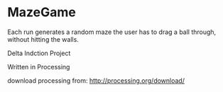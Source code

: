 MazeGame
========

Each run generates a random maze the user has to drag a ball through, without hitting the walls. 

Delta Indction Project

Written in Processing

download processing from: http://processing.org/download/
